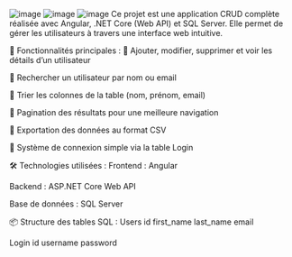 ![image](https://github.com/user-attachments/assets/573641b1-c713-4e6b-aea7-f4e11ba8d285)
![image](https://github.com/user-attachments/assets/25a8a62c-b82b-4bf1-8158-e0b7dcb73a8d)
![image](https://github.com/user-attachments/assets/7f149073-2e39-4d88-a4a7-050768df700e)
Ce projet est une application CRUD complète réalisée avec Angular, .NET Core (Web API) et SQL Server. Elle permet de gérer les utilisateurs à travers une interface web intuitive.

🧩 Fonctionnalités principales :
🔹 Ajouter, modifier, supprimer et voir les détails d’un utilisateur

🔹 Rechercher un utilisateur par nom ou email

🔹 Trier les colonnes de la table (nom, prénom, email)

🔹 Pagination des résultats pour une meilleure navigation

🔹 Exportation des données au format CSV

🔹 Système de connexion simple via la table Login

🛠️ Technologies utilisées :
Frontend : Angular

Backend : ASP.NET Core Web API

Base de données : SQL Server

📦 Structure des tables SQL :
Users
id	first_name	last_name	email

Login
id	username	password
